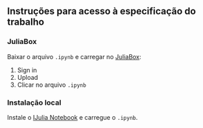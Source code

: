 
## Instruções para acesso à especificação do trabalho

### JuliaBox

 Baixar o arquivo `.ipynb` e carregar no [JuliaBox](https://juliabox.com):

1. Sign in
2. Upload
3. Clicar no arquivo `.ipynb`

### Instalação local

Instale o [IJulia Notebook](https://github.com/JuliaLang/IJulia.jl) e carregue o `.ipynb`.

